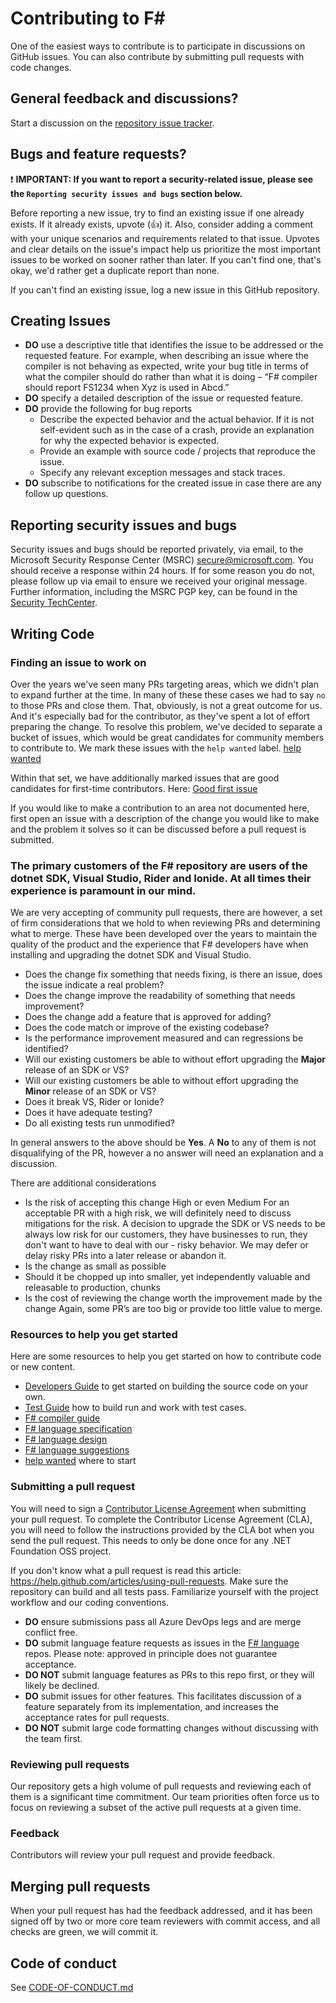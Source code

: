 # Contributing to F#

One of the easiest ways to contribute is to participate in discussions on GitHub issues. You can also contribute by submitting pull requests with code changes.

## General feedback and discussions?

Start a discussion on the [repository issue tracker](https://github.com/dotnet/fsharp/issues).

## Bugs and feature requests?

❗ **IMPORTANT: If you want to report a security-related issue, please see the `Reporting security issues and bugs` section below.**

Before reporting a new issue, try to find an existing issue if one already exists. If it already exists, upvote (👍) it. Also, consider adding a comment with your unique scenarios and requirements related to that issue.  Upvotes and clear details on the issue's impact help us prioritize the most important issues to be worked on sooner rather than later. If you can't find one, that's okay, we'd rather get a duplicate report than none.

If you can't find an existing issue, log a new issue in this GitHub repository.

## Creating Issues

- **DO** use a descriptive title that identifies the issue to be addressed or the requested feature. For example, when describing an issue where the compiler is not behaving as expected, write your bug title in terms of what the compiler should do rather than what it is doing – “F# compiler should report FS1234 when Xyz is used in Abcd.”
- **DO** specify a detailed description of the issue or requested feature.
- **DO** provide the following for bug reports
  - Describe the expected behavior and the actual behavior. If it is not self-evident such as in the case of a crash, provide an explanation for why the expected behavior is expected.
  - Provide an example with source code / projects that reproduce the issue.
  - Specify any relevant exception messages and stack traces.
- **DO** subscribe to notifications for the created issue in case there are any follow up questions.

## Reporting security issues and bugs

Security issues and bugs should be reported privately, via email, to the Microsoft Security Response Center (MSRC)  secure@microsoft.com. You should receive a response within 24 hours. If for some reason you do not, please follow up via email to ensure we received your original message. Further information, including the MSRC PGP key, can be found in the [Security TechCenter](https://technet.microsoft.com/security/ff852094.aspx).

## Writing Code

### Finding an issue to work on

  Over the years we've seen many PRs targeting areas, which we didn't plan to expand further at the time.  In many of these these cases we had to say `no` to those PRs and close them. That, obviously, is not a great outcome for us. And it's especially bad for the contributor, as they've spent a lot of effort preparing the change.
  To resolve this problem, we've decided to separate a bucket of issues, which would be great candidates for community members to contribute to. We mark these issues with the `help wanted` label. [help wanted](https://github.com/dotnet/fsharp/labels/help%20wanted)

  Within that set, we have additionally marked issues that are good candidates for first-time contributors. Here: [Good first issue](https://github.com/dotnet/fsharp/labels/good%20first%20issue)

  If you would like to make a contribution to an area not documented here, first open an issue with a description of the change you would like to make and the problem it solves so it can be discussed before a pull request is submitted.

### The primary customers of the F# repository are users of the dotnet SDK, Visual Studio, Rider and Ionide. At all times their experience is paramount in our mind.

  We are very accepting of community pull requests, there are however, a set of firm considerations that we hold to when reviewing PRs and determining what to merge.  These have been developed over the years to maintain the quality of the product and the experience that F# developers have when installing and upgrading the dotnet SDK and Visual Studio.

- Does the change fix something that needs fixing, is there an issue, does the issue indicate a real problem?
- Does the change improve the readability of something that needs improvement?
- Does the change add a feature that is approved for adding?
- Does the code match or improve of the existing codebase?
- Is the performance improvement measured and can regressions be identified?
- Will our existing customers be able to without effort upgrading the **Major** release of an SDK or VS?
- Will our existing customers be able to without effort upgrading the **Minor** release of an SDK or VS?
- Does it break VS, Rider or Ionide?
- Does it have adequate testing?
- Do all existing tests run unmodified?

In general answers to the above should be **Yes**.  A **No** to any of them is not disqualifying of the PR, however a no answer will need an explanation and a discussion.
 
There are additional considerations
- Is the risk of accepting this change High or even Medium
  For an acceptable PR with a high risk, we will definitely need to discuss mitigations for the risk.  A decision to upgrade the SDK or VS needs to be always low risk for our customers, they have businesses to run, they don't want to have to deal with our - risky behavior.  We may defer or delay risky PRs into a later release or abandon it.
- Is the change as small as possible
- Should it be chopped up into smaller, yet independently valuable and releasable to production, chunks
- Is the cost of reviewing the change worth the improvement made by the change
Again, some PR’s are too big or provide too little value to merge.


### Resources to help you get started

Here are some resources to help you get started on how to contribute code or new content.

- [Developers Guide](https://github.com/dotnet/fsharp/blob/main/DEVGUIDE.md) to get started on building the source code on your own.
- [Test Guide](https://github.com/dotnet/fsharp/blob/main/TESTGUIDE.md) how to build run and work with test cases.
- [F# compiler guide](https://github.com/dotnet/fsharp/blob/main/docs/index.md)
- [F# language specification](https://fsharp.org/specs/language-spec/)
- [F# language design](https://github.com/fsharp/fslang-design/)
- [F# language suggestions](https://github.com/fsharp/fslang-suggestions/)
- [help wanted](https://github.com/dotnet/fsharp/labels/help%20wanted) where to start

### Submitting a pull request

You will need to sign a [Contributor License Agreement](https://cla.dotnetfoundation.org/) when submitting your pull request. To complete the Contributor License Agreement (CLA), you will need to follow the instructions provided by the CLA bot when you send the pull request. This needs to only be done once for any .NET Foundation OSS project.

If you don't know what a pull request is read this article: <https://help.github.com/articles/using-pull-requests>. Make sure the repository can build and all tests pass. Familiarize yourself with the project workflow and our coding conventions. 

- **DO** ensure submissions pass all Azure DevOps legs and are merge conflict free.
- **DO** submit language feature requests as issues in the [F# language](https://github.com/fsharp/fslang-suggestions) repos.  Please note: approved in principle does not guarantee acceptance.
- **DO NOT** submit language features as PRs to this repo first, or they will likely be declined.
- **DO** submit issues for other features. This facilitates discussion of a feature separately from its implementation, and increases the acceptance rates for pull requests.
- **DO NOT** submit large code formatting changes without discussing with the team first.

### Reviewing pull requests

Our repository gets a high volume of pull requests and reviewing each of them is a significant time commitment. Our team priorities often force us to focus on reviewing a subset of the active pull requests at a given time.

### Feedback

Contributors will review your pull request and provide feedback.

## Merging pull requests

When your pull request has had the feedback addressed, and it has been signed off by two or more core team reviewers with commit access, and all checks are green, we will commit it.

## Code of conduct

See [CODE-OF-CONDUCT.md](./CODE-OF-CONDUCT.md)
